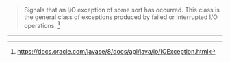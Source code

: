 > Signals that an I/O exception of some sort has occurred. This class is the general class of exceptions produced by failed or interrupted I/O operations. [^1]

---

[^1]: https://docs.oracle.com/javase/8/docs/api/java/io/IOException.html
